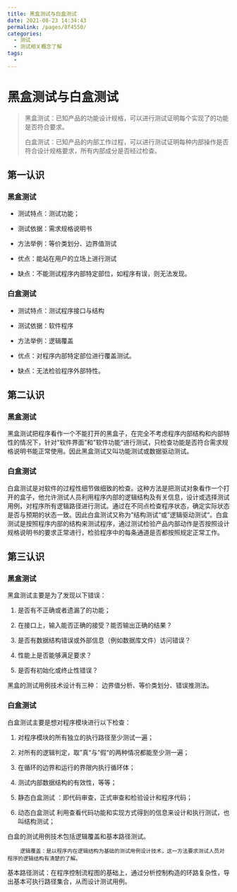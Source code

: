 ```yaml
---
title: 黑盒测试与白盒测试
date: 2021-08-23 14:34:43
permalink: /pages/8f4550/
categories:
  - 测试
  - 测试相关概念了解
tags:
  - 
---
```


# 黑盒测试与白盒测试

> 黑盒测试：已知产品的功能设计规格，可以进行测试证明每个实现了的功能是否符合要求。
>
> 白盒测试：已知产品的内部工作过程，可以进行测试证明每种内部操作是否符合设计规格要求，所有内部成分是否经过检查。

## 第一认识

### 黑盒测试

- 测试特点：测试功能；

- 测试依据：需求规格说明书

- 方法举例：等价类划分、边界值测试

- 优点：能站在用户的立场上进行测试

- 缺点：不能测试程序内部特定部位，如程序有误，则无法发现。

### 白盒测试

- 测试特点：测试程序接口与结构

- 测试依据：软件程序

- 方法举例：逻辑覆盖

- 优点：对程序内部特定部位进行覆盖测试。

- 缺点：无法检验程序外部特性。

##  第二认识

### 黑盒测试

​		黑盒测试把程序看作一个不能打开的黑盒子，在完全不考虑程序内部结构和内部特性的情况下，针对“软件界面”和”软件功能“进行测试，只检查功能是否符合需求规格说明书能正常使用。因此黑盒测试又叫功能测试或数据驱动测试。

### 白盒测试

​		白盒测试是对软件的过程性细节做细致的检查。这种方法是把测试对象看作一个打开的盒子，他允许测试人员利用程序内部的逻辑结构及有关信息，设计或选择测试用例，对程序所有逻辑路径进行测试。通过在不同点检查程序状态，确定实际状态是否与预期的状态一致。因此白盒测试又称为”结构测试“或”逻辑驱动测试“。白盒测试是按照程序内部的结构来测试程序，通过测试检验产品内部动作是否按照设计规格说明书的要求正常进行，检验程序中的每条通道是否都按照规定正常工作。

## 第三认识

### 黑盒测试

黑盒测试主要是为了发现以下错误：

1. 是否有不正确或者遗漏了的功能；

2. 在接口上，输入能否正确的接受？能否输出正确的结果？

3. 是否有数据结构错误或外部信息（例如数据库文件）访问错误？

4. 性能上是否能够满足要求？

5. 是否有初始化或终止性错误？

黑盒的测试用例技术设计有三种：  边界值分析、等价类划分、错误推测法。

### 白盒测试

白盒测试主要是想对程序模块进行以下检查：

1. 对程序模块的所有独立的执行路径至少测试一遍；

2. 对所有的逻辑判定，取”真“与”假“的两种情况都能至少测一遍；

3. 在循环的边界和运行的界限内执行循环体；

4. 测试内部数据结构的有效性，等等；

5. 静态白盒测试  ：即代码审查，正式审查和检验设计和程序代码；

6. 动态白盒测试 利用查看代码功能和实现方式得到的信息来设计和执行测试，也叫结构测试；

白盒的测试用例技术包括逻辑覆盖和基本路径测试。

  		逻辑覆盖：是以程序内在逻辑结构为基础的测试用例设计技术，这一方法要求测试人员对程序的逻辑结构有清楚的了解。

​		基本路径测试：在程序控制流程图的基础上，通过分析控制构造的环路复杂性，导出基本可执行路径集合，从而设计测试用例。
